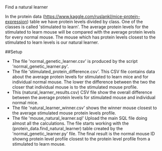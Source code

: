 Find a natural learner

In the protein data (https://www.kaggle.com/ruslankl/mice-protein-expression) table we  have protein levels divided by class.
One of the classes is called 'stimulated to learn'. The average protein levels for the stimulated to learn mouse will be compared
with the average protein levels for every normal mouse. The mouse which has protein levels closest to the stimulated to learn
levels is our natural learner.


##Setup

* The file 'normal_genetic_learner.csv' is produced by the script 'normal_genetic_learner.py'.
* The file 'stimulated_protein_difference.csv'. This CSV file contains data about the average protein levels for stimulated to
learn mice and for individual normal mouse. The lower the difference between the two the closer that individual mouse is to the
stimulated mouse profile.
* This (natural_learner_results.csv) CSV file show the overall difference between the average protein levels for stimulated mouse and individual normal mice.
* The file 'natural_learner_winner.csv' shows the winner mouse closest to the average stimulated mouse protein levels profile.
* The file 'mouse_natural_learner.sql' Upload the main SQL file doing almost all the calculations. The file starts working with the (protein_data.find_natural_learner) table created by the 'normal_genetic_learner.py' file. The final result is the normal mouse ID  showng protein level profile closest to the protein level profile from a stimulated to learn mouse. 
